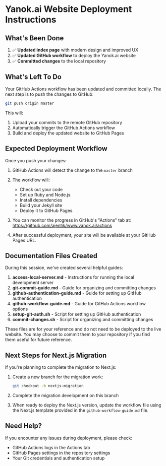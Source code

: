 # Yanok.ai Website Deployment Instructions

## What's Been Done

1. ✅ **Updated index page** with modern design and improved UX
2. ✅ **Updated GitHub workflow** to deploy the Yanok.ai website
3. ✅ **Committed changes** to the local repository

## What's Left To Do

Your GitHub Actions workflow has been updated and committed locally. The next step is to push the changes to GitHub:

```bash
git push origin master
```

This will:
1. Upload your commits to the remote GitHub repository
2. Automatically trigger the GitHub Actions workflow
3. Build and deploy the updated website to GitHub Pages

## Expected Deployment Workflow

Once you push your changes:

1. GitHub Actions will detect the change to the `master` branch
2. The workflow will:
   - Check out your code
   - Set up Ruby and Node.js
   - Install dependencies
   - Build your Jekyll site
   - Deploy it to GitHub Pages

3. You can monitor the progress in GitHub's "Actions" tab at:
   https://github.com/ajentik/www.yanok.ai/actions

4. After successful deployment, your site will be available at your GitHub Pages URL.

## Documentation Files Created

During this session, we've created several helpful guides:

1. **access-local-server.md** - Instructions for running the local development server
2. **git-commit-guide.md** - Guide for organizing and committing changes
3. **github-authentication-guide.md** - Guide for setting up GitHub authentication
4. **github-workflow-guide.md** - Guide for GitHub Actions workflow options
5. **setup-git-auth.sh** - Script for setting up GitHub authentication
6. **commit-changes.sh** - Script for organizing and committing changes

These files are for your reference and do not need to be deployed to the live website. You may choose to commit them to your repository if you find them useful for future reference.

## Next Steps for Next.js Migration

If you're planning to complete the migration to Next.js:

1. Create a new branch for the migration work:
   ```bash
   git checkout -b nextjs-migration
   ```

2. Complete the migration development on this branch

3. When ready to deploy the Next.js version, update the workflow file using the Next.js template provided in the `github-workflow-guide.md` file.

## Need Help?

If you encounter any issues during deployment, please check:
- GitHub Actions logs in the Actions tab
- GitHub Pages settings in the repository settings
- Your Git credentials and authentication setup
